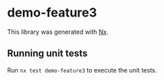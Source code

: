 # demo-feature3

This library was generated with [Nx](https://nx.dev).

## Running unit tests

Run `nx test demo-feature3` to execute the unit tests.
